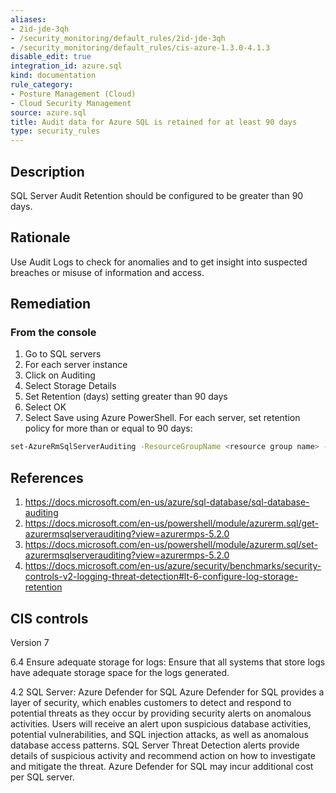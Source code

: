```yaml
---
aliases:
- 2id-jde-3qh
- /security_monitoring/default_rules/2id-jde-3qh
- /security_monitoring/default_rules/cis-azure-1.3.0-4.1.3
disable_edit: true
integration_id: azure.sql
kind: documentation
rule_category:
- Posture Management (Cloud)
- Cloud Security Management
source: azure.sql
title: Audit data for Azure SQL is retained for at least 90 days
type: security_rules
---
```


## Description

SQL Server Audit Retention should be configured to be greater than 90 days.

## Rationale

Use Audit Logs to check for anomalies and to get insight into suspected breaches or misuse of information and access.

## Remediation

### From the console

1. Go to SQL servers
2. For each server instance
3. Click on Auditing
4. Select Storage Details
5. Set Retention (days) setting greater than 90 days
6. Select OK
7. Select Save using Azure PowerShell. For each server, set retention policy for more than or equal to 90 days:

  ```bash
  set-AzureRmSqlServerAuditing -ResourceGroupName <resource group name> -ServerName <server name> -RetentionInDays <Number of Days to retain the audit logs, should be 90days minimum>
  ```

## References

1. https://docs.microsoft.com/en-us/azure/sql-database/sql-database-auditing
2. https://docs.microsoft.com/en-us/powershell/module/azurerm.sql/get-azurermsqlserverauditing?view=azurermps-5.2.0
3. https://docs.microsoft.com/en-us/powershell/module/azurerm.sql/set-azurermsqlserverauditing?view=azurermps-5.2.0
4. https://docs.microsoft.com/en-us/azure/security/benchmarks/security-controls-v2-logging-threat-detection#lt-6-configure-log-storage-retention

## CIS controls

Version 7

6.4 Ensure adequate storage for logs: Ensure that all systems that store logs have adequate storage space for the logs generated.

4.2 SQL Server: Azure Defender for SQL Azure Defender for SQL provides a layer of security, which enables customers to detect and respond to potential threats as they occur by providing security alerts on anomalous activities. Users will receive an alert upon suspicious database activities, potential vulnerabilities, and SQL injection attacks, as well as anomalous database access patterns. SQL Server Threat Detection alerts provide details of suspicious activity and recommend action on how to investigate and mitigate the threat. Azure Defender for SQL may incur additional cost per SQL server.
